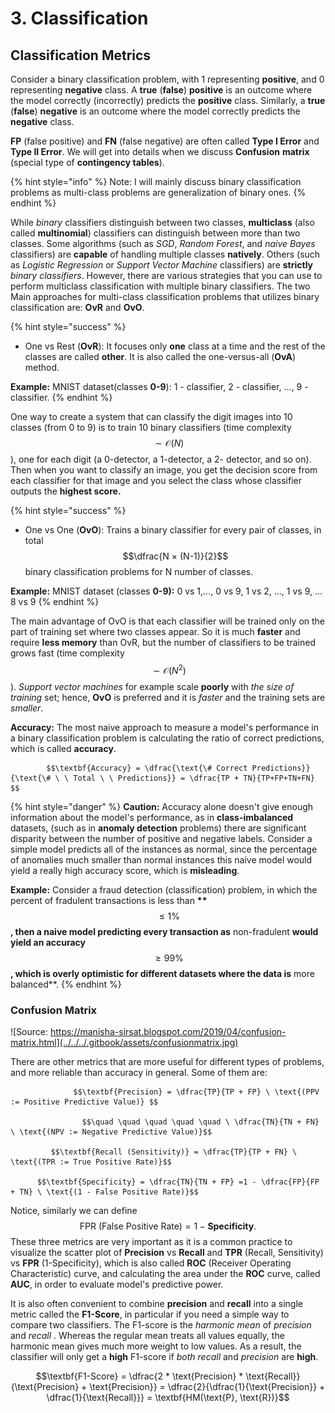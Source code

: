 # 3. Classification

## Classification Metrics

Consider a binary classification problem, with 1 representing **positive**, and 0 representing **negative** class. A **true** \(**false**\) **positive** is an outcome where the model correctly \(incorrectly\) predicts the **positive** class. Similarly, a **true** \(**false**\) **negative** is an outcome where the model correctly predicts the **negative** class.

**FP** \(false positive\) and **FN** \(false negative\) are often called **Type I Error** and **Type II Error**. We will get into details when we discuss **Confusion** **matrix** \(special type of **contingency tables**\).

{% hint style="info" %}
Note: I will mainly discuss binary classification problems as multi-class problems are generalization of binary ones.
{% endhint %}

 While _binary_ classifiers distinguish between two classes, **multiclass** \(also called **multinomial**\) classifiers can distinguish between more than two classes. Some algorithms \(such as _SGD_, _Random Forest_, and _naive Bayes_ classifiers\) are **capable** of handling multiple classes **natively**. Others \(such as _Logistic Regression_ or _Support Vector Machine_ classifiers\) are **strictly** _binary classifiers_. However, there are various strategies that you can use to perform multiclass classification with multiple binary classifiers. The two Main approaches for multi-class classification problems that utilizes binary classification are: **OvR** and **OvO**.

{% hint style="success" %}
* One vs Rest \(**OvR**\): It focuses only **one** class at a time and the rest of the classes are called **other**. It is also called the one-versus-all \(**OvA**\) method.

**Example:** MNIST dataset\(classes **0-9**\): 1 - classifier, 2 - classifier, ..., 9 - classifier.
{% endhint %}

One way to create a system that can classify the digit images into 10 classes \(from 0 to 9\) is to train 10 binary classifiers \(time complexity $$\sim \mathcal{O}(N)$$\), one for each digit \(a 0-detector, a 1-detector, a 2- detector, and so on\). Then when you want to classify an image, you get the decision score from each classifier for that image and you select the class whose classifier outputs the **highest score.**

{% hint style="success" %}
* One vs One \(**OvO**\): Trains a binary classifier for every pair of classes, in total $$\dfrac{N × (N-1)}{2}$$ binary classification problems for N number of classes.

**Example:** MNIST dataset \(classes **0-9\):** 0 vs 1,..., 0 vs 9, 1 vs 2, ..., 1 vs 9, ... 8 vs 9
{% endhint %}

The main advantage of OvO is that each classifier will be trained only on the part of training set where two classes appear. So it is much **faster** and require **less memory** than OvR, but the number of classifiers to be trained grows fast \(time complexity $$\sim \mathcal{O}(N^2)$$\). _Support vector machines_ for example scale **poorly** with _the size of training_ set; hence, **OvO** is preferred and it is _faster_ and the training sets are _smaller_.

**Accuracy:** The most naive approach to measure a model's performance in a binary classification problem is calculating the ratio of correct predictions, which is called **accuracy**.

            $$\textbf{Accuracy} = \dfrac{\text{\# Correct Predictions}}{\text{\# \ \ Total \ \ Predictions}} = \dfrac{TP + TN}{TP+FP+TN+FN} $$ 

{% hint style="danger" %}
**Caution:** Accuracy alone doesn't give enough information about the model's performance, as in **class-imbalanced** datasets, \(such as in **anomaly detection** problems\) there are significant disparity between the number of positive and negative labels. Consider a simple model predicts all of the instances as normal, since the percentage of anomalies much smaller than normal instances this naive model would yield a really high accuracy score, which is **misleading**.

**Example:** Consider a fraud detection \(classification\) problem, in which the percent of fradulent transactions is less than **\*\***$$\leq 1\%$$ **, then a naive model predicting every transaction as** non-fradulent **would yield an accuracy** $$≥ 99 \%$$**, which is overly optimistic for different datasets where the data is** more balanced\*\*.
{% endhint %}

### Confusion Matrix

![Source: https://manisha-sirsat.blogspot.com/2019/04/confusion-matrix.html](../../../.gitbook/assets/confusionmatrix.jpg)

There are other metrics that are more useful for different types of problems, and more reliable than accuracy in general. Some of them are:

                  $$\textbf{Precision} = \dfrac{TP}{TP + FP} \ \text{(PPV := Positive Predictive Value)} $$

                    $$\quad \quad \quad \quad \quad \ \dfrac{TN}{TN + FN} \ \text{(NPV := Negative Predictive Value)}$$

             $$\textbf{Recall (Sensitivity)} = \dfrac{TP}{TP + FN} \ \text{(TPR := True Positive Rate)}$$

          $$\textbf{Specificity} = \dfrac{TN}{TN + FP} =1 - \dfrac{FP}{FP + TN} \ \text{(1 - False Positive Rate)}$$

Notice, similarly we can define $$\text{FPR (False Positive Rate)} = 1 - \textbf{Specificity}.$$These three metrics are very important as it is a common practice to visualize the scatter plot of **Precision** vs **Recall** and **TPR** \(Recall, Sensitivity\) vs **FPR** \(1-Specificity\), which is also called **ROC** \(Receiver Operating Characteristic\) curve, and calculating the area under the **ROC** curve, called **AUC**, in order to evaluate model's predictive power.

It is also often convenient to combine **precision** and **recall** into a single metric called the **F1-Score**, in particular if you need a simple way to compare two classifiers. The F1-score is the _harmonic mean_ of _precision_ and _recall_ . Whereas the regular mean treats all values equally, the harmonic mean gives much more weight to low values. As a result, the classifier will only get a **high** F1-score if _both recall_ and _precision_ are **high**.

$$\textbf{F1-Score} = \dfrac{2 * \text{Precision} * \text{Recall}}{\text{Precision} + \text{Precision}} = \dfrac{2}{\dfrac{1}{\text{Precision}} + \dfrac{1}{\text{Recall}}} = \textbf{HM(\text{P}, \text{R})}$$

